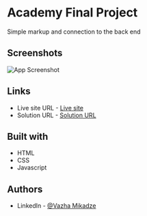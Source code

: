 
# Academy Final Project

Simple markup and connection to the back end


 
    
## Screenshots

![App Screenshot](https://i.paste.pics/0c8de805413ea57c6983c7e696585a92.png)

## Links
- Live site URL - [Live site](https://vazha-mikadzeunilab.vercel.app)
- Solution URL - [Solution URL](https://github.com/mikadze13/VazhaMikadze)

## Built with
- HTML
- CSS
- Javascript

## Authors
 
- LinkedIn - [@Vazha Mikadze](https://www.linkedin.com/in/vazha-mikadze-50b8a5237/) 

 
